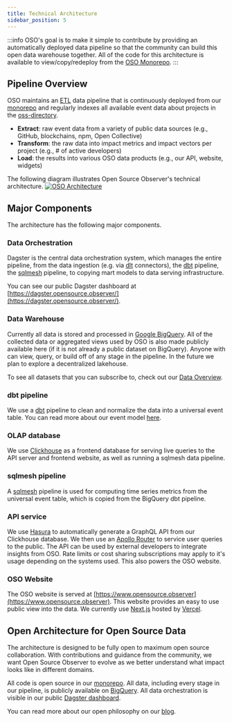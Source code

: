 ```yaml
---
title: Technical Architecture
sidebar_position: 5
---
```


:::info
OSO's goal is to make it simple to contribute by providing an automatically
deployed data pipeline so that the community can build this open data warehouse
together. All of the code for this architecture is available to view/copy/redeploy from the [OSO Monorepo](https://github.com/opensource-observer/oso).
:::

## Pipeline Overview

OSO maintains an [ETL](https://en.wikipedia.org/wiki/Extract%2C_load%2C_transform) data pipeline that is continuously deployed from our [monorepo](https://github.com/opensource-observer/oso/) and regularly indexes all available event data about projects in the [oss-directory](https://github.com/opensource-observer/oss-directory).

- **Extract**: raw event data from a variety of public data sources (e.g., GitHub, blockchains, npm, Open Collective)
- **Transform**: the raw data into impact metrics and impact vectors per project (e.g., # of active developers)
- **Load**: the results into various OSO data products (e.g., our API, website, widgets)

The following diagram illustrates Open Source Observer's technical architecture.
[![OSO Architecture](https://mermaid.ink/img/pako:eNqVVU1z2jAQ_SsancwktNMcOXSGhHbaTgikNOkB9yDLC1ZjS44-gDST_96VLXDAhja-gFfvzdt9u149U65SoAPa7_djaYXNYUBiOilBkplymgOZJAb0CjQZap4JC9w6DTGNZUWJ5SJXa54xbcmPy1gSfIxLlpqVGSldkgs-j-mQW6UNiW6U7MMmY85YsYJeTH_VDP84lDGIvfO_eycprPzBiFlGPsmlkHCIYJLlT8buUDMuAKvByA4GMq3_VDqk38cy7wWsyXty60A_xRRjH4kyag1JjfS6NfAAwUpxiLhS0mqROAvEOxqwQqawAV2Dt0m2CLPb64DnqigxkjDLsy7SdyfJI-YiwATGmmnIFNZUww8agLnOu7tZ-dIY2LRMlJCjwx-QN2ZCksrPaYjume4fhTMBxmpmhZKe800l-0ESjdjSWNC9Fjm4s20aV3kOYVDS3Lbxu1rnUaDsIiS6FMuqS0jrHfBeuzoPzSSlVhyMqdUSezS7VrdSFO42v0uvpo8ZGiBYLv7AaWpTUMWb1kkenY7dYDev_yPuS0iY1z4xARdo1WeNdaPAW6bg4o1TsE3GN3VyPZxWWj5AoivcHg-VHR1dNY95Aaa7oeHsuFiXvYHUqfJvJ4-0o94W7S1ysgWLYPvrDvjPVnAwbfOrjYXQn5AQVpboWbD8HvCLz89uYGPf_Ta9Libm5tfz9CsJSz76wozT7GxY4teoekfUTm_FvXXbbKXmHx7Sc1qALphI8fJ59uGY2gwKNNZfQCnTD_6OeUEcc1bNniSnA6sdnFOt3DKjgwXLDb65Eq2EkWBoXbGFQCpwj4zrq6264V7-AjpFJyI?type=png)](https://mermaid.live/edit#pako:eNqVVU1z2jAQ_SsancwktNMcOXSGhHbaTgikNOkB9yDLC1ZjS44-gDST_96VLXDAhja-gFfvzdt9u149U65SoAPa7_djaYXNYUBiOilBkplymgOZJAb0CjQZap4JC9w6DTGNZUWJ5SJXa54xbcmPy1gSfIxLlpqVGSldkgs-j-mQW6UNiW6U7MMmY85YsYJeTH_VDP84lDGIvfO_eycprPzBiFlGPsmlkHCIYJLlT8buUDMuAKvByA4GMq3_VDqk38cy7wWsyXty60A_xRRjH4kyag1JjfS6NfAAwUpxiLhS0mqROAvEOxqwQqawAV2Dt0m2CLPb64DnqigxkjDLsy7SdyfJI-YiwATGmmnIFNZUww8agLnOu7tZ-dIY2LRMlJCjwx-QN2ZCksrPaYjume4fhTMBxmpmhZKe800l-0ESjdjSWNC9Fjm4s20aV3kOYVDS3Lbxu1rnUaDsIiS6FMuqS0jrHfBeuzoPzSSlVhyMqdUSezS7VrdSFO42v0uvpo8ZGiBYLv7AaWpTUMWb1kkenY7dYDev_yPuS0iY1z4xARdo1WeNdaPAW6bg4o1TsE3GN3VyPZxWWj5AoivcHg-VHR1dNY95Aaa7oeHsuFiXvYHUqfJvJ4-0o94W7S1ysgWLYPvrDvjPVnAwbfOrjYXQn5AQVpboWbD8HvCLz89uYGPf_Ta9Libm5tfz9CsJSz76wozT7GxY4teoekfUTm_FvXXbbKXmHx7Sc1qALphI8fJ59uGY2gwKNNZfQCnTD_6OeUEcc1bNniSnA6sdnFOt3DKjgwXLDb65Eq2EkWBoXbGFQCpwj4zrq6264V7-AjpFJyI)

## Major Components

The architecture has the following major components.

### Data Orchestration

Dagster is the central data orchestration system, which manages the entire pipeline,
from the data ingestion (e.g. via [dlt](https://docs.dagster.io/integrations/embedded-elt/dlt) connectors), the [dbt](https://docs.dagster.io/integrations/dbt) pipeline, the [sqlmesh](https://github.com/opensource-observer/dagster-sqlmesh) pipeline, to copying mart models to data serving infrastructure.

You can see our public Dagster dashboard at
[https://dagster.opensource.observer/](https://dagster.opensource.observer/).

### Data Warehouse

Currently all data is stored and processed in
[Google BigQuery](https://cloud.google.com/bigquery/?hl=en).
All of the collected data or aggregated views used by OSO is also made publicly available here (if it is not already a public dataset on BigQuery).
Anyone with can view, query, or build off of any stage in the pipeline.
In the future we plan to explore a decentralized lakehouse.

To see all datasets that you can subscribe to, check out our
[Data Overview](../integrate/overview/index.mdx).

### dbt pipeline

We use a [dbt](https://www.getdbt.com/) pipeline to clean and normalize the data
into a universal event table. You can read more about our event model
[here](./event.md).

### OLAP database

We use [Clickhouse](https://clickhouse.com/)
as a frontend database for serving live queries to the API server
and frontend website, as well as running a sqlmesh data pipeline.

### sqlmesh pipeline

A [sqlmesh](https://sqlmesh.com/) pipeline
is used for computing time series metrics from
the universal event table, which is copied from the BigQuery dbt pipeline.

### API service

We use [Hasura](https://hasura.io/) to automatically generate
a GraphQL API from our Clickhouse database.
We then use an [Apollo Router](https://www.apollographql.com/docs/router/)
to service user queries to the public.
The API can be used by external developers to integrate insights from OSO.
Rate limits or cost sharing subscriptions may apply to it's usage depending
on the systems used. This also powers the OSO website.

### OSO Website

The OSO website is served at
[https://www.opensource.observer](https://www.opensource.observer).
This website provides an easy to use public view into the data.
We currently use [Next.js](https://nextjs.org/)
hosted by [Vercel](https://vercel.com/).

## Open Architecture for Open Source Data

The architecture is designed to be fully open to maximum open source collaboration.
With contributions and guidance from the community,
we want Open Source Observer to evolve as we better understand
what impact looks like in different domains.

All code is open source in our
[monorepo](https://github.com/opensource-observer/oso).
All data, including every stage in our pipeline, is publicly available on
[BigQuery](https://console.cloud.google.com/bigquery/analytics-hub/exchanges/projects/87806073973/locations/us/dataExchanges/open_source_observer_190181416ae).
All data orchestration is visible in our public
[Dagster dashboard](https://dagster.opensource.observer/).

You can read more about our open philosophy on our
[blog](https://kariba.substack.com/p/open-source-open-data-open-infra).
